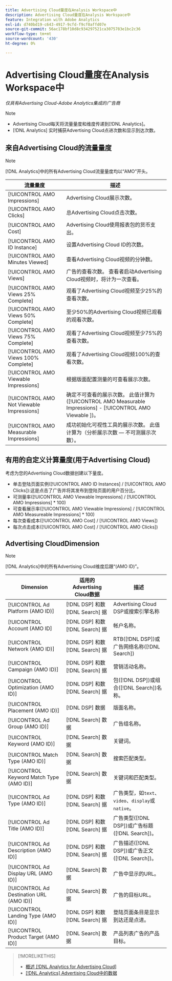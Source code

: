 ```yaml
---
title: Advertising Cloud量度在Analysis Workspace中
description: Advertising Cloud量度在Analysis Workspace中
feature: Integration with Adobe Analytics
exl-id: d740bd19-c643-4917-9cfd-f9cf0affd07e
source-git-commit: 56ac178bf10d8c934297521ca3075783e1bc2c36
workflow-type: tm+mt
source-wordcount: '430'
ht-degree: 0%

---
```


# Advertising Cloud量度在Analysis Workspace中

*仅具有Advertising Cloud-Adobe Analytics集成的广告商*

>[!NOTE]
>
>* Advertising Cloud每天将流量量度和维度传递到[!DNL Analytics]。
>* [!DNL Analytics] 实时捕获Advertising Cloud点进次数和显示到达次数。


## 来自Advertising Cloud的流量量度

>[!NOTE]
>
>[!DNL Analytics]中的所有Advertising Cloud流量量度均以“AMO”开头。

| 流量量度 | 描述 |
| -------------- | ----------- |
| [!UICONTROL AMO Impressions] | Advertising Cloud展示次数。 |
| [!UICONTROL AMO Clicks] | 总Advertising Cloud点击次数。 |
| [!UICONTROL AMO Cost] | Advertising Cloud使用报表包的货币支出。 |
| [!UICONTROL AMO ID Instance] | 设置Advertising Cloud ID的次数。 |
| [!UICONTROL AMO Minutes Viewed] | 查看Advertising Cloud视频的分钟数。 |
| [!UICONTROL AMO Views] | 广告的查看次数。 查看者启动Advertising Cloud视频时，将计为一次查看。 |
| [!UICONTROL AMO Views 25% Complete] | 观看了Advertising Cloud视频至少25%的查看次数。 |
| [!UICONTROL AMO Views 50% Complete] | 至少50%的Advertising Cloud视频已观看的观看次数。 |
| [!UICONTROL AMO Views 75% Complete] | 观看了Advertising Cloud视频至少75%的查看次数。 |
| [!UICONTROL AMO Views 100% Complete] | 观看了Advertising Cloud视频100%的查看次数。 |
| [!UICONTROL AMO Viewable Impressions] | 根据版面配置测量的可查看展示次数。 |
| [!UICONTROL AMO Not Viewable Impressions] | 确定不可查看的展示次数。 此值计算为([!UICONTROL AMO Measurable Impressions] - [!UICONTROL AMO Viewable ])。 |
| [!UICONTROL AMO Measurable Impressions] | 成功初始化可视性工具的展示次数。 此值计算为（分析展示次数 — 不可测展示次数）。 |

## 有用的自定义计算量度(用于Advertising Cloud)

考虑为您的Advertising Cloud数据创建以下量度。

* 单击登陆页面实例([!UICONTROL AMO ID Instances] / [!UICONTROL AMO Clicks]):这是点击了广告并将其发布到登陆页面的用户百分比。
* 可测量率([!UICONTROL AMO Viewable Impressions] / [!UICONTROL AMO Impressions] * 100)
* 可查看展示率([!UICONTROL AMO Viewable Impressions] / [!UICONTROL AMO Measureable Impressions] * 100)
* 每次查看成本([!UICONTROL AMO Cost] / [!UICONTROL AMO Views])
* 每次点击成本([!UICONTROL AMO Cost] / [!UICONTROL AMO Clicks])

## Advertising CloudDimension

>[!NOTE]
>
>[!DNL Analytics]中的所有Advertising Cloud维度后跟“(AMO ID)”。

| Dimension | 适用的Advertising Cloud数据 | 描述 |
| ----------- | ---------- | ---------- |
| [!UICONTROL Ad Platform (AMO ID)] | [!DNL DSP] 和数 [!DNL Search] 据 | Advertising Cloud DSP或搜索引擎名称 |
| [!UICONTROL Account (AMO ID] | [!DNL DSP] 和数 [!DNL Search] 据 | 帐户名称。 |
| [!UICONTROL Network (AMO ID)] | [!DNL DSP] 和数 [!DNL Search] 据 | RTB([!DNL DSP])或广告网络名称([!DNL Search]) |
| [!UICONTROL Campaign (AMO ID)] | [!DNL DSP] 和数 [!DNL Search] 据 | 营销活动名称。 |
| [!UICONTROL Optimization (AMO ID)] | [!DNL DSP] 和数 [!DNL Search] 据 | 包([!DNL DSP])或组合([!DNL Search])名称。 |
| [!UICONTROL Placement (AMO ID)] | [!DNL DSP] 数据 | 版面名称。 |
| [!UICONTROL Ad Group (AMO ID)] | [!DNL Search] 数据 | 广告组名称。 |
| [!UICONTROL Keyword (AMO ID)] | [!DNL Search] 数据 | 关键词。 |
| [!UICONTROL Match Type (AMO ID)] | [!DNL Search] 数据 | 搜索匹配类型。 |
| [!UICONTROL Keyword Match Type (AMO ID)] | [!DNL Search] 数据 | 关键词和匹配类型。 |
| [!UICONTROL Ad Type (AMO ID)] | [!DNL DSP] 和数 [!DNL Search] 据 | 广告类型，如`text`、`video`、`display`或`native`。 |
| [!UICONTROL Ad Title (AMO ID)] | [!DNL DSP] 和数 [!DNL Search] 据 | 广告类型([!DNL DSP])或广告标题([!DNL Search])。 |
| [!UICONTROL Ad Description (AMO ID)] | [!DNL DSP] 和数 [!DNL Search] 据 | 广告描述([!DNL DSP])或广告正文([!DNL Search])。 |
| [!UICONTROL Ad Display URL (AMO ID)] | [!DNL Search] 数据 | 广告中显示的URL。 |
| [!UICONTROL Ad Destination URL (AMO ID)] | [!DNL Search] 数据 | 广告的目标URL。 |
| [!UICONTROL Landing Type (AMO ID)] | [!DNL DSP] 和数 [!DNL Search] 据 | 登陆页面条目是显示到达还是点进。 |
| [!UICONTROL Product Target (AMO ID)] | [!DNL Search] 数据 | 产品列表广告的产品目标。 |

>[!MORELIKETHIS]
>
>* [概述 [!DNL Analytics for Advertising Cloud]](overview.md)
>* [[!DNL Analytics] Advertising Cloud中的数据](/help/integrations/analytics/analytics-data-in-advertising-cloud.md)

